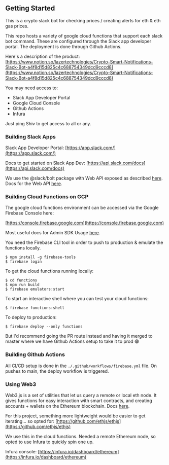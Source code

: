## Getting Started

This is a crypto slack bot for checking prices / creating alerts for eth & eth gas prices.

This repo hosts a variety of google cloud functions that support each slack bot command. These are configured through the Slack app developer portal. The deployment is done through Github Actions.

Here's a description of the product: [https://www.notion.so/lazertechnologies/Crypto-Smart-Notifications-Slack-Bot-a4f8d15d825c4c688754349dcd9cccd8](https://www.notion.so/lazertechnologies/Crypto-Smart-Notifications-Slack-Bot-a4f8d15d825c4c688754349dcd9cccd8)

You may need access to:

- Slack App Developer Portal
- Google Cloud Console
- Github Actions
- Infura

Just ping Shiv to get access to all or any.

### Building Slack Apps

Slack App Developer Portal: [https://app.slack.com/](https://app.slack.com/)

Docs to get started on Slack App Dev: [https://api.slack.com/docs](https://api.slack.com/docs)

We use the @slack/bolt package with Web API exposed as described [here](https://slack.dev/bolt-js/concepts#web-api). Docs for the Web API [here](https://api.slack.com/methods).

### Building Cloud Functions on GCP

The google cloud functions environment can be accessed via the Google Firebase Console here:

[https://console.firebase.google.com](https://console.firebase.google.com)

Most useful docs for Admin SDK Usage [here](https://googleapis.dev/nodejs/firestore/latest/DocumentReference.html).

You need the Firebase CLI tool in order to push to production & emulate the functions locally.

```
$ npm install -g firebase-tools
$ firebase login
```

To get the cloud functions running locally:

```
$ cd functions
$ npm run build
$ firebase emulators:start
```

To start an interactive shell where you can test your cloud functions:

```
$ firebase functions:shell
```

To deploy to production:

```
$ firebase deploy --only functions
```

But I'd recommend going the PR route instead and having it merged to master where we have Github Actions setup to take it to prod 😁

### Building Github Actions

All CI/CD setup is done in the `./.github/workflows/firebase.yml` file. On pushes to main, the deploy workflow is triggered.

### Using Web3

Web3.js is a set of utilities that let us query a remote or local eth node. It gives functions for easy interaction with smart contracts, and creating accounts + wallets on the Ethereum blockchain. Docs [here](https://web3js.readthedocs.io/en/v1.5.2/).

For this project, something more lightweight would be easier to get iterating... so opted for: [https://github.com/ethjs/ethjs](https://github.com/ethjs/ethjs)

We use this in the cloud functions. Needed a remote Ethereum node, so opted to use Infura to quickly spin one up.

Infura console: [https://infura.io/dashboard/ethereum](https://infura.io/dashboard/ethereum)
